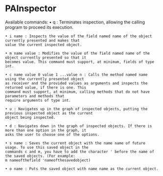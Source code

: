 PAInspector
===========

Available commands:
	• q : Terminates inspection, allowing the calling program to proceed its execution.

	• i name : Inspects the value of the field named name of the object currently presented and makes that 
	value the current inspected object.
	
	• m name value : Modifies the value of the field named name of the object currently presented so that it 
	becomes value. This command must support, at minimum, fields of type int.

	• c name value 0 value 1 ...value n : Calls the method named name using the currently presented object 
	as receiver and the provided values as arguments and inspects the returned value, if there is one. This
	command must support, at minimum, calling methods that do not have parameters and methods that
	require arguments of type int.

	• u : Navigates up in the graph of inspected objects, putting the previous inspected object as the current
	object being inspected.

	• d : Navigates down in the graph of inspected objects. If there is more than one option in the graph, it
	asks the user to choose one of the options.

	• s name : Saves the current object with the name name of future usage. To use this saved object in the
	commands c and m, you have to add the character ' before the name of the saved objects. (For example:
	m nameofthefield 'nameofthesavedobject)

	• o name : Puts the saved object with name name as the current object.
	
	
	 
	


